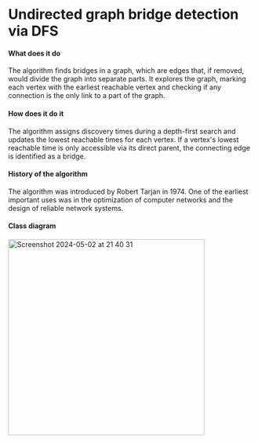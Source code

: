 # Undirected graph bridge detection via DFS

#### What does it do
The algorithm finds bridges in a graph, which are edges that, if removed, would divide the graph into separate parts. It explores the graph, marking each vertex with the earliest reachable vertex and checking if any connection is the only link to a part of the graph.

#### How does it do it
The algorithm assigns discovery times during a depth-first search and updates the lowest reachable times for each vertex. If a vertex's lowest reachable time is only accessible via its direct parent, the connecting edge is identified as a bridge.

#### History of the algorithm
The algorithm was introduced by Robert Tarjan in 1974. One of the earliest important uses was in the optimization of computer networks and the design of reliable network systems.

#### Class diagram
<img width="400" alt="Screenshot 2024-05-02 at 21 40 31" src="https://github.com/ZirixCZ/undirected-graph-bridge-detection-dfs/assets/49836430/ac9e5ae9-714c-4a31-af80-cb00bcc01e2e">

